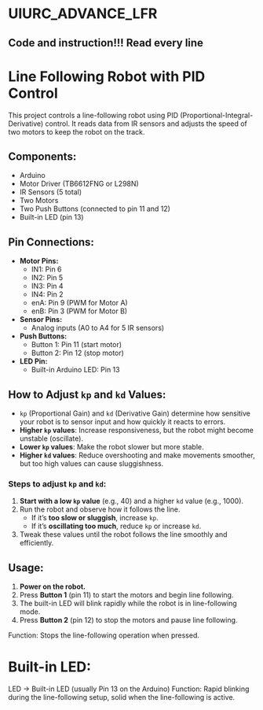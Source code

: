 # UIURC_ADVANCE_LFR
## Code and instruction!!! Read every line

# Line Following Robot with PID Control

This project controls a line-following robot using PID (Proportional-Integral-Derivative) control. It reads data from IR sensors and adjusts the speed of two motors to keep the robot on the track.

## Components:
- Arduino
- Motor Driver (TB6612FNG or L298N)
- IR Sensors (5 total)
- Two Motors
- Two Push Buttons (connected to pin 11 and 12)
- Built-in LED (pin 13)

## Pin Connections:
- **Motor Pins:**
  - IN1: Pin 6
  - IN2: Pin 5
  - IN3: Pin 4
  - IN4: Pin 2
  - enA: Pin 9 (PWM for Motor A)
  - enB: Pin 3 (PWM for Motor B)
- **Sensor Pins:**
  - Analog inputs (A0 to A4 for 5 IR sensors)
- **Push Buttons:**
  - Button 1: Pin 11 (start motor)
  - Button 2: Pin 12 (stop motor)
- **LED Pin:**
  - Built-in Arduino LED: Pin 13

## How to Adjust `kp` and `kd` Values:
- `kp` (Proportional Gain) and `kd` (Derivative Gain) determine how sensitive your robot is to sensor input and how quickly it reacts to errors.
- **Higher `kp` values**: Increase responsiveness, but the robot might become unstable (oscillate).
- **Lower `kp` values**: Make the robot slower but more stable.
- **Higher `kd` values**: Reduce overshooting and make movements smoother, but too high values can cause sluggishness.
  
### Steps to adjust `kp` and `kd`:
1. **Start with a low `kp` value** (e.g., 40) and a higher `kd` value (e.g., 1000).
2. Run the robot and observe how it follows the line.
   - If it’s **too slow or sluggish**, increase `kp`.
   - If it’s **oscillating too much**, reduce `kp` or increase `kd`.
3. Tweak these values until the robot follows the line smoothly and efficiently.

## Usage:
1. **Power on the robot.**
2. Press **Button 1** (pin 11) to start the motors and begin line following.
3. The built-in LED will blink rapidly while the robot is in line-following mode.
4. Press **Button 2** (pin 12) to stop the motors and pause line following.


Function: Stops the line-following operation when pressed.

# Built-in LED:
LED → Built-in LED (usually Pin 13 on the Arduino)
Function: Rapid blinking during the line-following setup, solid when the line-following is active.
